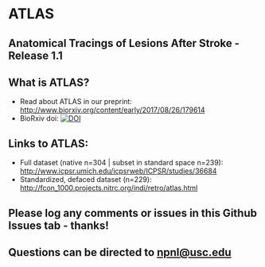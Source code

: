 # ATLAS
## Anatomical Tracings of Lesions After Stroke - Release 1.1

## What is ATLAS?
* Read about ATLAS in our preprint: http://www.biorxiv.org/content/early/2017/08/26/179614
* BioRxiv doi: [![DOI](https://doi.org/10.1101/179614)](https://doi.org/10.1101/179614)

## Links to ATLAS:
* Full dataset (native n=304 | subset in standard space n=239): http://www.icpsr.umich.edu/icpsrweb/ICPSR/studies/36684
* Standardized, defaced dataset (n=229): http://fcon_1000.projects.nitrc.org/indi/retro/atlas.html

## Please log any comments or issues in this Github Issues tab - thanks!

## Questions can be directed to npnl@usc.edu

